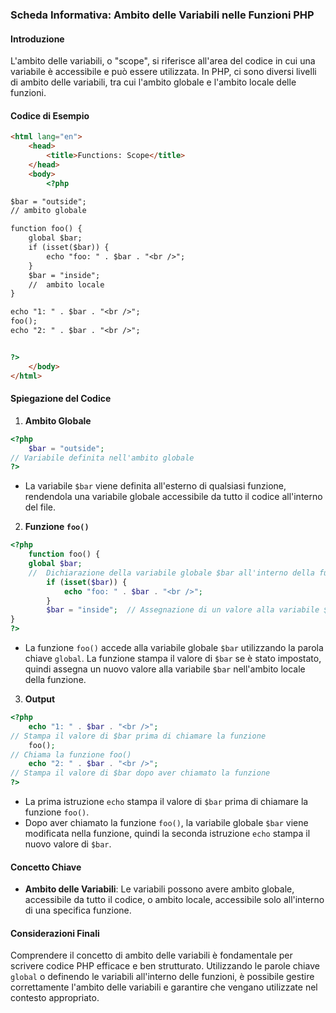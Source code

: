 ### Scheda Informativa: Ambito delle Variabili nelle Funzioni PHP
#### Introduzione
L'ambito delle variabili, o "scope", si riferisce all'area del codice in cui una variabile è accessibile e può essere utilizzata. In PHP, ci sono diversi livelli di ambito delle variabili, tra cui l'ambito globale e l'ambito locale delle funzioni.
#### Codice di Esempio
```html
<html lang="en">
	<head>
		<title>Functions: Scope</title>
	</head>
	<body>
		<?php

$bar = "outside";
// ambito globale

function foo() {
	global $bar;
	if (isset($bar)) {
		echo "foo: " . $bar . "<br />";
	}
	$bar = "inside";
	// 	ambito locale
}

echo "1: " . $bar . "<br />";
foo();
echo "2: " . $bar . "<br />";


?>
	</body>
</html>
```
#### Spiegazione del Codice
1. **Ambito Globale**
```php
<?php
    $bar = "outside";
// Variabile definita nell'ambito globale
?>
```
- La variabile `$bar` viene definita all'esterno di qualsiasi funzione, rendendola una variabile globale accessibile da tutto il codice all'interno del file.
2. **Funzione `foo()`**
```php
<?php
    function foo() {
	global $bar;
	// 	Dichiarazione della variabile globale $bar all'interno della funzione
        if (isset($bar)) {
            echo "foo: " . $bar . "<br />";
        }
        $bar = "inside";  // Assegnazione di un valore alla variabile $bar nell'ambito locale della funzione
}
?>
```
- La funzione `foo()` accede alla variabile globale `$bar` utilizzando la parola chiave `global`. La funzione stampa il valore di `$bar` se è stato impostato, quindi assegna un nuovo valore alla variabile `$bar` nell'ambito locale della funzione.
3. **Output**
```php
<?php
    echo "1: " . $bar . "<br />";
// Stampa il valore di $bar prima di chiamare la funzione
    foo();
// Chiama la funzione foo()
    echo "2: " . $bar . "<br />";
// Stampa il valore di $bar dopo aver chiamato la funzione
?>
```
- La prima istruzione `echo` stampa il valore di `$bar` prima di chiamare la funzione `foo()`.
- Dopo aver chiamato la funzione `foo()`, la variabile globale `$bar` viene modificata nella funzione, quindi la seconda istruzione `echo` stampa il nuovo valore di `$bar`.
#### Concetto Chiave
- **Ambito delle Variabili**: Le variabili possono avere ambito globale, accessibile da tutto il codice, o ambito locale, accessibile solo all'interno di una specifica funzione.
#### Considerazioni Finali
Comprendere il concetto di ambito delle variabili è fondamentale per scrivere codice PHP efficace e ben strutturato. Utilizzando le parole chiave `global` o definendo le variabili all'interno delle funzioni, è possibile gestire correttamente l'ambito delle variabili e garantire che vengano utilizzate nel contesto appropriato.